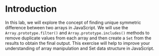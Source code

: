 # Introduction

In this lab, we will explore the concept of finding unique symmetric difference between two arrays in JavaScript. We will use the `Array.prototype.filter()` and `Array.prototype.includes()` methods to remove duplicate values from each array and then create a `Set` from the results to obtain the final output. This exercise will help to improve your understanding of array manipulation and Set data structure in JavaScript.
